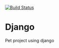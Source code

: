 [![Build Status](https://travis-ci.com/SokolovDS/Lawyer-pet-project.svg?branch=master)](https://travis-ci.com/SokolovDS/Lawyer-pet-project)
# Django
Pet project using django
